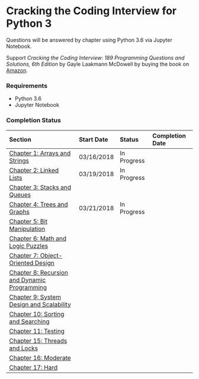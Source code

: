 # Cracking the Coding Interview for Python 3

Questions will be answered by chapter using Python 3.6 via Jupyter Notebook.

Support *Cracking the Coding Interview: 189 Programming Questions and Solutions, 6th Edition* by Gayle Laakmann McDowell by buying the book on [Amazon](https://www.amazon.com/Cracking-Coding-Interview-Programming-Questions/dp/0984782850/ref=sr_1_1?ie=UTF8&qid=1521267378&sr=8-1&keywords=ctci).

### Requirements

- Python 3.6
- Jupyter Notebook

### Completion Status

| Section                                                                                                                       | Start Date | Status      | Completion Date |
|:----------------------------------------------------------------------------------------------------------------------------- |:---------- |:----------  |:--------------- |
| [Chapter 1: Arrays and Strings](https://github.com/0elo/CtCI/blob/master/python3/chapter-one/ctci_chapter_one.ipynb)          | 03/16/2018 | In Progress |                 |
| [Chapter 2: Linked Lists](https://github.com/0elo/CtCI/blob/master/python3/chapter-two/ctci_chapter_two.ipynb)                | 03/19/2018 | In Progress |                 |
| [Chapter 3: Stacks and Queues]()                 |            |             |                 |
| [Chapter 4: Trees and Graphs](https://github.com/0elo/CtCI/tree/master/python3/chapter-four)                                  | 03/21/2018 | In Progress |                 |
| [Chapter 5: Bit Manipulation]()                   |            |             |                 |
| [Chapter 6: Math and Logic Puzzles]()              |            |             |                 |
| [Chapter 7: Object-Oriented Design]()            |            |             |                 |
| [Chapter 8: Recursion and Dynamic Programming]() |            |             |                 |
| [Chapter 9: System Design and Scalability]()      |            |             |                 |
| [Chapter 10: Sorting and Searching]()              |            |             |                 |
| [Chapter 11: Testing]()                         |            |             |                 |
| [Chapter 15: Threads and Locks]()              |            |             |                 |
| [Chapter 16: Moderate]()                       |            |             |                 |
| [Chapter 17: Hard]()                         |            |             |                 ||
